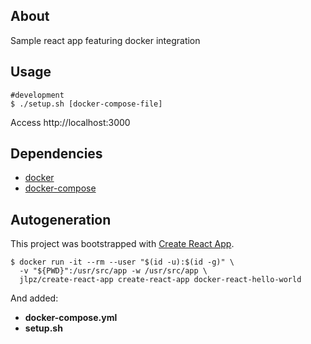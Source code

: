 About
-----

Sample react app featuring docker integration

Usage
-----

    #development
    $ ./setup.sh [docker-compose-file]

Access http://localhost:3000

Dependencies
------------

- [docker](https://www.docker.com/)
- [docker-compose](https://docs.docker.com/compose/)

Autogeneration
--------------

This project was bootstrapped with [Create React App](https://github.com/facebook/create-react-app).

    $ docker run -it --rm --user "$(id -u):$(id -g)" \
      -v "${PWD}":/usr/src/app -w /usr/src/app \
      jlpz/create-react-app create-react-app docker-react-hello-world

And added:

- **docker-compose.yml**
- **setup.sh**
